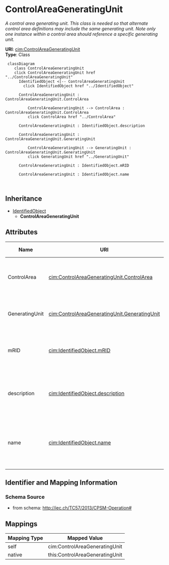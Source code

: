 # ControlAreaGeneratingUnit


_A control area generating unit. This class is needed so that alternate control area definitions may include the same generating unit.   Note only one instance within a control area should reference a specific generating unit._





**URI**: [cim:ControlAreaGeneratingUnit](http://iec.ch/TC57/2013/CIM-schema-cim16#ControlAreaGeneratingUnit)<br />
**Type**: Class




```mermaid
 classDiagram
    class ControlAreaGeneratingUnit
    click ControlAreaGeneratingUnit href "../ControlAreaGeneratingUnit"
      IdentifiedObject <|-- ControlAreaGeneratingUnit
        click IdentifiedObject href "../IdentifiedObject"
      
      ControlAreaGeneratingUnit : ControlAreaGeneratingUnit.ControlArea
        
          ControlAreaGeneratingUnit --> ControlArea : ControlAreaGeneratingUnit.ControlArea
          click ControlArea href "../ControlArea"
        
      ControlAreaGeneratingUnit : IdentifiedObject.description
        
      ControlAreaGeneratingUnit : ControlAreaGeneratingUnit.GeneratingUnit
        
          ControlAreaGeneratingUnit --> GeneratingUnit : ControlAreaGeneratingUnit.GeneratingUnit
          click GeneratingUnit href "../GeneratingUnit"
        
      ControlAreaGeneratingUnit : IdentifiedObject.mRID
        
      ControlAreaGeneratingUnit : IdentifiedObject.name
        
      
```





## Inheritance
* [IdentifiedObject](IdentifiedObject.md)
    * **ControlAreaGeneratingUnit**



## Attributes


| Name | URI | Cardinality and Range | Description | Inheritance |
| ---  | --- | --- | --- | --- |
| ControlArea | [cim:ControlAreaGeneratingUnit.ControlArea](http://iec.ch/TC57/2013/CIM-schema-cim16#ControlAreaGeneratingUnit.ControlArea) | 1 <br />  [ControlArea](ControlArea.md)  | The parent control area for the generating unit specifications | direct |
| GeneratingUnit | [cim:ControlAreaGeneratingUnit.GeneratingUnit](http://iec.ch/TC57/2013/CIM-schema-cim16#ControlAreaGeneratingUnit.GeneratingUnit) | 1 <br />  [GeneratingUnit](GeneratingUnit.md)  | The generating unit specified for this control area | direct |
| mRID | [cim:IdentifiedObject.mRID](http://iec.ch/TC57/2013/CIM-schema-cim16#IdentifiedObject.mRID) | 0..1 <br />  string  | Master resource identifier issued by a model authority | [IdentifiedObject](IdentifiedObject.md) |
| description | [cim:IdentifiedObject.description](http://iec.ch/TC57/2013/CIM-schema-cim16#IdentifiedObject.description) | 0..1 <br />  string  | The description is a free human readable text describing or naming the object | [IdentifiedObject](IdentifiedObject.md) |
| name | [cim:IdentifiedObject.name](http://iec.ch/TC57/2013/CIM-schema-cim16#IdentifiedObject.name) | 1 <br />  string  | The name is any free human readable and possibly non unique text naming the o... | [IdentifiedObject](IdentifiedObject.md) |









## Identifier and Mapping Information







### Schema Source


* from schema: http://iec.ch/TC57/2013/CPSM-Operation#





## Mappings

| Mapping Type | Mapped Value |
| ---  | ---  |
| self | cim:ControlAreaGeneratingUnit |
| native | this:ControlAreaGeneratingUnit |




